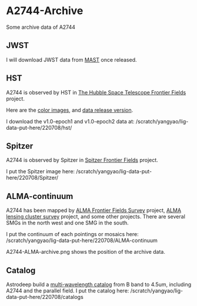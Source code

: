 # A2744-Archive
Some archive data of A2744

## JWST

I will download JWST data from [MAST](https://mast.stsci.edu/portal/Mashup/Clients/Mast/Portal.html) once released.

## HST

<!--![A2744](https://archive.stsci.edu/prepds/frontier/abell2744-epoch1-annotated.jpg)-->


A2744 is observed by HST in [The Hubble Space Telescope Frontier Fields](https://archive.stsci.edu/prepds/frontier/) project.

Here are the [color images](https://archive.stsci.edu/prepds/frontier/abell2744_display.html), and [data release version](https://archive.stsci.edu/prepds/frontier/abell2744.html).

I download the v1.0-epoch1 and v1.0-epoch2 data at: /scratch/yangyao/lig-data-put-here/220708/hst/ 

## Spitzer

<!--![SFF](https://irsa.ipac.caltech.edu/data/SPITZER/Frontier/images/A2744/A2744.IRAC.1.jpg)-->

A2744 is observed by Spitzer in [Spitzer Frontier Fields](https://irsa.ipac.caltech.edu/data/SPITZER/Frontier/) project.

I put the Spitzer image here: /scratch/yangyao/lig-data-put-here/220708/Spitzer/

## ALMA-continuum

A2744 has been mapped by [ALMA Frontier Fields Survey](https://www.astro.puc.cl/~jgonzal/ALMA_FF.html) project, [ALMA lensing cluster survey](https://ui.adsabs.harvard.edu/abs/2019asrc.confE..64K/abstract) project, and some other projects. There are several SMGs in the north west and one SMG in the south.

I put the continuum of each pointings or mosaics here: /scratch/yangyao/lig-data-put-here/220708/ALMA-continuum 

A2744-ALMA-archive.png shows the position of the archive data.

## Catalog

Astrodeep build a [multi-wavelength catalog](http://www.astrodeep.eu/frontier-fields-summary/) from B band to 4.5um, including A2744 and the parallel field. I put the catalog here: /scratch/yangyao/lig-data-put-here/220708/catalogs




